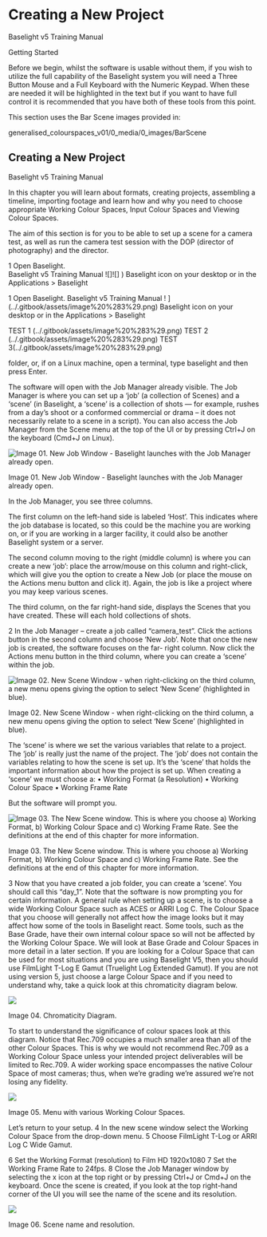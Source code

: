 # Creating a New Project

Baselight v5 Training Manual

Getting Started

Before we begin, whilst the software is usable without them, if you wish to utilize the full capability of the Baselight system you will need a Three Button Mouse and a Full Keyboard with the Numeric Keypad. When these are needed it will be highlighted in the text but if you want to have full control it is recommended that you have both of these tools from this point.

This section uses the Bar Scene images provided in:

generalised\_colourspaces\_v01/0\_media/0\_images/BarScene

## Creating a New Project

Baselight v5 Training Manual

In this chapter you will learn about formats, creating projects, assembling a timeline, importing footage and learn how and why you need to choose appropriate Working Colour Spaces, Input Colour Spaces and Viewing Colour Spaces.

The aim of this section is for you to be able to set up a scene for a camera test, as well as run the camera test session with the DOP \(director of photography\) and the director.

1 Open Baselight.  
Baselight v5 Training Manual !\[\]![] \) Baselight icon on your desktop or in the Applications &gt; Baselight

1 Open Baselight. Baselight v5 Training Manual ! \]\(../.gitbook/assets/image%20%283%29.png\) Baselight icon on your desktop or in the Applications &gt; Baselight


TEST 1 (../.gitbook/assets/image%20%283%29.png)
TEST 2 (../.gitbook/assets/image%20%283%29.png)
TEST 3(../.gitbook/assets/image%20%283%29.png)


folder, or, if on a Linux machine, open a terminal, type baselight and then press Enter.

The software will open with the Job Manager already visible. The Job Manager is where you can set up a ‘job’ \(a collection of Scenes\) and a ‘scene’ \(in Baselight, a ‘scene’ is a collection of shots — for example, rushes from a day’s shoot or a conformed commercial or drama – it does not necessarily relate to a scene in a script\). You can also access the Job Manager from the Scene menu at the top of the UI or by pressing Ctrl+J on the keyboard \(Cmd+J on Linux\).

![Image 01. New Job Window - Baselight launches with the Job Manager already open.](../.gitbook/assets/image.png)

Image 01. New Job Window - Baselight launches with the Job Manager already open.

In the Job Manager, you see three columns.

The first column on the left-hand side is labeled ‘Host’. This indicates where the job database is located, so this could be the machine you are working on, or if you are working in a larger facility, it could also be another Baselight system or a server.

The second column moving to the right \(middle column\) is where you can create a new ‘job’: place the arrow/mouse on this column and right-click, which will give you the option to create a New Job \(or place the mouse on the Actions menu button and click it\). Again, the job is like a project where you may keep various scenes.

The third column, on the far right-hand side, displays the Scenes that you have created. These will each hold collections of shots.

2 In the Job Manager – create a job called “camera\_test”. Click the actions button in the second column and choose ‘New Job’. Note that once the new job is created, the software focuses on the far- right column. Now click the Actions menu button in the third column, where you can create a ‘scene’ within the job.

![ Image 02. New Scene Window - when right-clicking on the third column, a new menu opens giving the option to select &#x2018;New Scene&#x2019; \(highlighted in blue\).](../.gitbook/assets/image%20%281%29.png)

Image 02. New Scene Window - when right-clicking on the third column, a new menu opens giving the option to select ‘New Scene’ \(highlighted in blue\).

The ‘scene’ is where we set the various variables that relate to a project. The ‘job’ is really just the name of the project. The ‘job’ does not contain the variables relating to how the scene is set up. It’s the ‘scene’ that holds the important information about how the project is set up. When creating a ‘scene’ we must choose a: • Working Format \(a Resolution\) • Working Colour Space • Working Frame Rate

But the software will prompt you.

![ Image 03. The New Scene window. This is where you choose a\) Working Format, b\) Working Colour Space and c\) Working Frame Rate. See the definitions at the end of this chapter for more information.](../.gitbook/assets/image%20%288%29.png)

Image 03. The New Scene window. This is where you choose a\) Working Format, b\) Working Colour Space and c\) Working Frame Rate. See the definitions at the end of this chapter for more information.

3 Now that you have created a job folder, you can create a ‘scene’. You should call this “day\_1”. Note that the software is now prompting you for certain information. A general rule when setting up a scene, is to choose a wide Working Colour Space such as ACES or ARRI Log C. The Colour Space that you choose will generally not affect how the image looks but it may affect how some of the tools in Baselight react. Some tools, such as the Base Grade, have their own internal colour space so will not be affected by the Working Colour Space. We will look at Base Grade and Colour Spaces in more detail in a later section. If you are looking for a Colour Space that can be used for most situations and you are using Baselight V5, then you should use FilmLight T-Log E Gamut \(Truelight Log Extended Gamut\). If you are not using version 5, just choose a large Colour Space and if you need to understand why, take a quick look at this chromaticity diagram below.

![](../.gitbook/assets/image%20%286%29.png)

Image 04. Chromaticity Diagram.

To start to understand the significance of colour spaces look at this diagram. Notice that Rec.709 occupies a much smaller area than all of the other Colour Spaces. This is why we would not recommend Rec.709 as a Working Colour Space unless your intended project deliverables will be limited to Rec.709. A wider working space encompasses the native Colour Space of most cameras; thus, when we’re grading we’re assured we’re not losing any fidelity.

![](../.gitbook/assets/image%20%287%29.png)

Image 05. Menu with various Working Colour Spaces.

Let’s return to your setup. 4 In the new scene window select the Working Colour Space from the drop-down menu. 5 Choose FilmLight T-Log or ARRI Log C Wide Gamut.

6 Set the Working Format \(resolution\) to Film HD 1920x1080 7 Set the Working Frame Rate to 24fps. 8 Close the Job Manager window by selecting the x icon at the top right or by pressing Ctrl+J or Cmd+J on the keyboard. Once the scene is created, if you look at the top right-hand corner of the UI you will see the name of the scene and its resolution.

![](../.gitbook/assets/image%20%284%29.png)

Image 06. Scene name and resolution.

